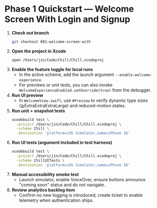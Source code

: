 # Phase 1 Quickstart — Welcome Screen With Login and Signup

1. **Check out branch**
   ```bash
   git checkout 001-welcome-screen-with
   ```
2. **Open the project in Xcode**
   ```bash
   open /Users/jin/Code/Chill/Chill.xcodeproj
   ```
3. **Enable the feature toggle for local runs**
   - In the active scheme, add the launch argument `--enable-welcome-experience`.
   - For previews or unit tests, you can also invoke `WelcomeExperienceEnabled.setOverride(true)` from the debugger.
4. **Run UI preview**
   - In `WelcomeView.swift`, use `#Preview` to verify dynamic type sizes (≧ExtraExtraExtraLarge) and reduced-motion states.
5. **Run unit + snapshot tests**
   ```bash
   xcodebuild test \
     -project /Users/jin/Code/Chill/Chill.xcodeproj \
     -scheme Chill \
     -destination 'platform=iOS Simulator,name=iPhone 16'
   ```
6. **Run UI tests (argument included in test harness)**
   ```bash
   xcodebuild test \
     -project /Users/jin/Code/Chill/Chill.xcodeproj \
     -scheme ChillUITests \
     -destination 'platform=iOS Simulator,name=iPhone 16'
   ```
7. **Manual accessibility smoke test**
   - Launch simulator, enable VoiceOver, ensure buttons announce "coming soon" status and do not navigate.
8. **Review analytics backlog item**
   - Confirm no new logging is introduced; create ticket to enable telemetry when authentication ships.
